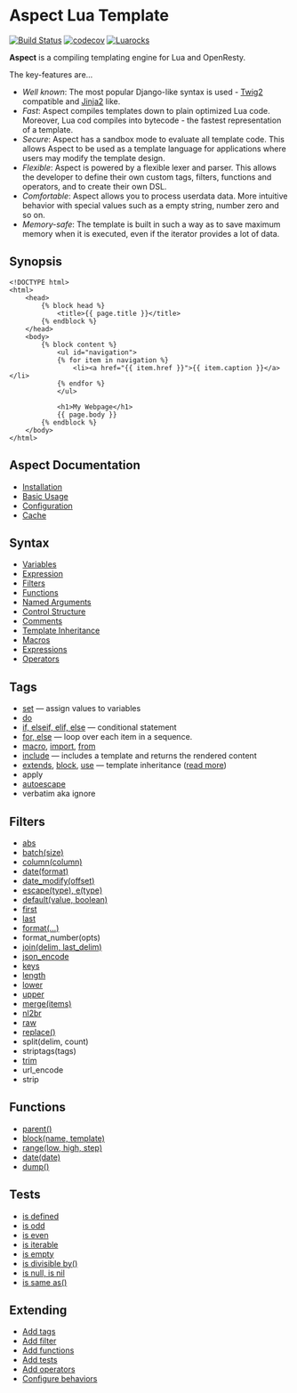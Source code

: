 Aspect Lua Template
===================

[![Build Status](https://travis-ci.org/unifire-app/aspect.svg?branch=master)](https://travis-ci.org/unifire-app/aspect)
[![codecov](https://codecov.io/gh/unifire-app/aspect/branch/master/graph/badge.svg)](https://codecov.io/gh/unifire-app/aspect)
[![Luarocks](https://img.shields.io/badge/LuaRocks-Aspect-blue)](https://luarocks.org/modules/unifire/aspect)


**Aspect** is a compiling templating engine for Lua and OpenResty.


The key-features are...
* _Well known_: The most popular Django-like syntax is used - 
  [Twig2](https://twig.symfony.com/doc/2.x/templates.html) compatible and [Jinja2](https://jinja.palletsprojects.com/en/2.10.x/templates/) like.
* _Fast_: Aspect compiles templates down to plain optimized Lua code. 
  Moreover, Lua cod compiles into bytecode - the fastest representation of a template.
* _Secure_: Aspect has a sandbox mode to evaluate all template code. 
  This allows Aspect to be used as a template language for applications where users may modify the template design.
* _Flexible_: Aspect is powered by a flexible lexer and parser. 
  This allows the developer to define their own custom tags, filters, functions and operators, and to create their own DSL.
* _Comfortable_: Aspect allows you to process userdata data. 
  More intuitive behavior with special values such as a empty string, number zero and so on.
* _Memory-safe_: The template is built in such a way as to save maximum memory when it is executed, 
  even if the iterator provides a lot of data.

Synopsis
--------

```twig
<!DOCTYPE html>
<html>
    <head>
        {% block head %}
            <title>{{ page.title }}</title>
        {% endblock %}
    </head>
    <body>
        {% block content %}
            <ul id="navigation">
            {% for item in navigation %}
                <li><a href="{{ item.href }}">{{ item.caption }}</a></li>
            {% endfor %}
            </ul>
    
            <h1>My Webpage</h1>
            {{ page.body }}
        {% endblock %}
    </body>
</html>
```

Aspect Documentation
--------------------

* [Installation](./docs/installation.md)
* [Basic Usage](./docs/api.md#basic-api-usage)
* [Configuration](./docs/api.md#options)
* [Cache](./docs/api.md#cache)

Syntax
------

* [Variables](./docs/syntax.md#variables)
* [Expression](./docs/syntax.md#expressions)
* [Filters](./docs/syntax.md#filters)
* [Functions](./docs/syntax.md#functions)
* [Named Arguments](./docs/syntax.md#named-arguments)
* [Control Structure](./docs/syntax.md#control-structure)
* [Comments](./docs/syntax.md#comments)
* [Template Inheritance](./docs/syntax.md#template-inheritance)
* [Macros](./docs/syntax.md#macros)
* [Expressions](./docs/syntax.md#expressions)
* [Operators](./docs/syntax.md#operators)

Tags
----

* [set](./docs/tags/set.md) — assign values to variables
* [do](./docs/tags/do.md) 
* [if, elseif, elif, else](./docs/tags/if.md) — conditional statement
* [for, else](./docs/tags/for.md) — loop over each item in a sequence.
* [macro](./docs/tags/macro.md), [import](./docs/tags/macro.md#importing-macros), [from](./docs/tags/macro.md#importing-macros)
* [include](./docs/tags/include.md) — includes a template and returns the rendered content
* [extends](./docs/tags/extends.md), [block](./docs/tags/extends.md#block), [use](./docs/tags/extends.md#use) — 
  template inheritance ([read more](./docs/syntax.md#template-inheritance))
* apply
* [autoescape](./docs/tags/autoescape.md)
* verbatim aka ignore

Filters
-------

* [abs](./docs/filters/abs.md)
* [batch(size)](./docs/filters/batch.md)
* [column(column)](./docs/filters/columns.md)
* [date(format)](./docs/filters/date.md)
* [date_modify(offset)](./docs/filters/date_modify.md)
* [escape(type), e(type)](./docs/filters/escape.md)
* [default(value, boolean)](./docs/filters/default.md)
* [first](./docs/filters/first.md)
* [last](./docs/filters/last.md)
* [format(...)](./docs/filters/format.md)
* format_number(opts)
* [join(delim, last_delim)](./docs/filters/join.md)
* [json_encode](./docs/filters/json_encode.md)
* [keys](./docs/filters/keys.md)
* [length](./docs/filters/length.md)
* [lower](./docs/filters/lower.md)
* [upper](./docs/filters/lower.md)
* [merge(items)](./docs/filters/merge.md)
* [nl2br](./docs/filters/nl2br.md)
* [raw](./docs/filters/raw.md)
* [replace()](./docs/filters/replace.md)
* split(delim, count)
* striptags(tags)
* [trim](./docs/filters/trim.md)
* url_encode
* strip

Functions
---------

* [parent()](./docs/tags/extends.md#parent)
* [block(name, template)](./docs/tags/extends.md#block-function)
* [range(low, high, step)](./docs/funcs/range.md)
* [date(date)](./docs/funcs/date.md)
* [dump()](./docs/funcs/dump.md)

Tests
-----

* [is defined](./docs/tests/defined.md)
* [is odd](./docs/tests/odd.md)
* [is even](./docs/tests/even.md)
* [is iterable](./docs/tests/iterable.md)
* [is empty](./docs/tests/empty.md)
* [is divisible by()](./docs/tests/divisibleby.md)
* [is null, is nil](./docs/tests/null.md)
* [is same as()](./docs/tests/sameas.md)

Extending
---------

* [Add tags](./docs/api.md#add-tags)
* [Add filter](./docs/api.md#add-filters)
* [Add functions](./docs/api.md#add-functions)
* [Add tests](./docs/api.md#add-tests)
* [Add operators](./docs/api.md#add-operators)
* [Configure behaviors](./docs/api.md#behaviors)